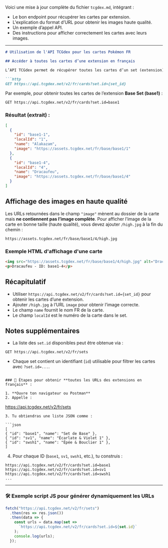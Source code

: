Voici une mise à jour complète du fichier `tcgdex.md`, intégrant :

* Le bon endpoint pour récupérer les cartes par extension.
* L'explication du format d’URL pour obtenir les images haute qualité.
* Un exemple d’appel API.
* Des instructions pour afficher correctement les cartes avec leurs images.

---

````md
# Utilisation de l'API TCGdex pour les cartes Pokémon FR

## Accéder à toutes les cartes d’une extension en français

L’API TCGdex permet de récupérer toutes les cartes d’un set (extension) en français grâce à l’endpoint suivant :

```http
GET https://api.tcgdex.net/v2/fr/cards?set.id={set_id}
````

Par exemple, pour obtenir toutes les cartes de l’extension **Base Set (base1)** :

```http
GET https://api.tcgdex.net/v2/fr/cards?set.id=base1
```

### Résultat (extrait) :

```json
[
  {
    "id": "base1-1",
    "localId": "1",
    "name": "Alakazam",
    "image": "https://assets.tcgdex.net/fr/base/base1/1"
  },
  {
    "id": "base1-4",
    "localId": "4",
    "name": "Dracaufeu",
    "image": "https://assets.tcgdex.net/fr/base/base1/4"
  }
]
```

## Affichage des images en haute qualité

Les URLs retournées dans le champ `"image"` mènent au dossier de la carte mais **ne contiennent pas l’image complète**.
Pour afficher l’image de la carte en bonne taille (haute qualité), vous devez ajouter `/high.jpg` à la fin du chemin :

```
https://assets.tcgdex.net/fr/base/base1/4/high.jpg
```

### Exemple HTML d'affichage d'une carte

```html
<img src="https://assets.tcgdex.net/fr/base/base1/4/high.jpg" alt="Dracaufeu">
<p>Dracaufeu - ID: base1-4</p>
```

## Récapitulatif

* Utiliser `https://api.tcgdex.net/v2/fr/cards?set.id={set_id}` pour obtenir les cartes d’une extension.
* Ajouter `/high.jpg` à l’URL `image` pour obtenir l’image correcte.
* Le champ `name` fournit le nom FR de la carte.
* Le champ `localId` est le numéro de la carte dans le set.

## Notes supplémentaires

* La liste des `set.id` disponibles peut être obtenue via :

```http
GET https://api.tcgdex.net/v2/fr/sets
```

* Chaque set contient un identifiant (`id`) utilisable pour filtrer les cartes avec `?set.id=...`.

```

### 🔁 Étapes pour obtenir **toutes les URLs des extensions en français** :

1. **Ouvre ton navigateur ou Postman**
2. Appelle :

   ```
   https://api.tcgdex.net/v2/fr/sets
   ```
3. Tu obtiendras une liste JSON comme :

```json
[
  { "id": "base1", "name": "Set de Base" },
  { "id": "sv1", "name": "Écarlate & Violet 1" },
  { "id": "swsh1", "name": "Épée & Bouclier 1" },
]
```

4. Pour chaque ID (`base1`, `sv1`, `swsh1`, etc.), tu construis :

```http
https://api.tcgdex.net/v2/fr/cards?set.id=base1
https://api.tcgdex.net/v2/fr/cards?set.id=sv1
https://api.tcgdex.net/v2/fr/cards?set.id=swsh1
...
```

---

### 🛠️ Exemple script JS pour générer dynamiquement les URLs

```js
fetch("https://api.tcgdex.net/v2/fr/sets")
  .then(res => res.json())
  .then(data => {
    const urls = data.map(set => 
      `https://api.tcgdex.net/v2/fr/cards?set.id=${set.id}`
    );
    console.log(urls);
  });
```
